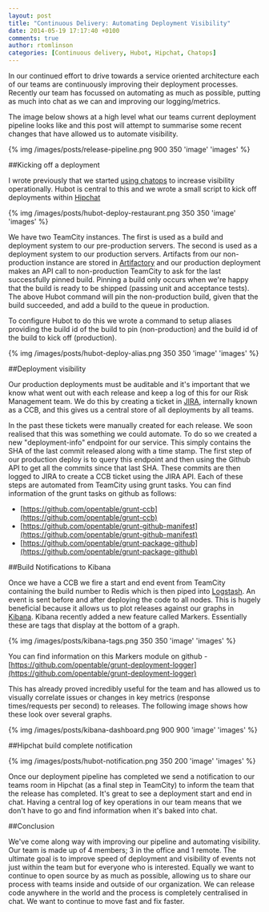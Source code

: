 ```yaml
---
layout: post
title: "Continuous Delivery: Automating Deployment Visibility"
date: 2014-05-19 17:17:40 +0100
comments: true
author: rtomlinson
categories: [Continuous delivery, Hubot, Hipchat, Chatops]
---
```


In our continued effort to drive towards a service oriented architecture each of our teams are continuously improving their deployment processes. Recently our team has focussed on automating as much as possible, putting as much into chat as we can and improving our logging/metrics.

The image below shows at a high level what our teams current deployment pipeline looks like and this post will attempt to summarise some recent changes that have allowed us to automate visibility.

{% img /images/posts/release-pipeline.png 900 350 'image' 'images' %}


##Kicking off a deployment

I wrote previously that we started [using chatops](http://tech.opentable.co.uk/blog/2013/11/22/beginning-a-journey-to-chatops-with-hubot/) to increase visibility operationally. Hubot is central to this and we wrote a small script to kick off deployments within [Hipchat](https://www.hipchat.com/)

{% img /images/posts/hubot-deploy-restaurant.png 350 350 'image' 'images' %}

We have two TeamCity instances. The first is used as a build and deployment system to our pre-production servers. The second is used as a deployment system to our production servers. Artifacts from our non-production instance are stored in [Artifactory](http://www.jfrog.com/home/v_artifactory_opensource_overview) and our production deployment makes an API call to non-production TeamCity to ask for the last successfully pinned build. Pinning a build only occurs when we're happy that the build is ready to be shipped (passing unit and acceptance tests). The above Hubot command will pin the non-production build, given that the build succeeded, and add a build to the queue in production. 

To configure Hubot to do this we wrote a command to setup aliases providing the build id of the build to pin (non-production) and the build id of the build to kick off (production).

{% img /images/posts/hubot-deploy-alias.png 350 350 'image' 'images' %}

##Deployment visibility

Our production deployments must be auditable and it's important that we know what went out with each release and keep a log of this for our Risk Management team. We do this by creating a ticket in [JIRA](https://www.atlassian.com/software/jira), internally known as a CCB, and this gives us a central store of all deployments by all teams. 

In the past these tickets were manually created for each release. We soon realised that this was something we could automate. To do so we created a new "deployment-info" endpoint for our service. This simply contains the SHA of the last commit released along with a time stamp. The first step of our production deploy is to query this endpoint and then using the Github API to get all the commits since that last SHA. These commits are then logged to JIRA to create a CCB ticket using the JIRA API. Each of these steps are automated from TeamCity using grunt tasks. You can find information of the grunt tasks on github as follows:

- [https://github.com/opentable/grunt-ccb](https://github.com/opentable/grunt-ccb)
- [https://github.com/opentable/grunt-github-manifest](https://github.com/opentable/grunt-github-manifest)
- [https://github.com/opentable/grunt-package-github](https://github.com/opentable/grunt-package-github)

##Build Notifications to Kibana

Once we have a CCB we fire a start and end event from TeamCity containing the build number to Redis which is then piped into [Logstash](http://logstash.net/). An event is sent before and after deploying the code to all nodes. This is hugely beneficial because it allows us to plot releases against our graphs in [Kibana](http://www.elasticsearch.org/overview/kibana/). Kibana recently added a new feature called Markers. Essentially these are tags that display at the bottom of a graph.

{% img /images/posts/kibana-tags.png 350 350 'image' 'images' %}

You can find information on this Markers module on github - [https://github.com/opentable/grunt-deployment-logger](https://github.com/opentable/grunt-deployment-logger)

This has already proved incredibly useful for the team and has allowed us to visually correlate issues or changes in key metrics (response times/requests per second) to releases. The following image shows how these look over several graphs.

{% img /images/posts/kibana-dashboard.png 900 900 'image' 'images' %}

##Hipchat build complete notification

{% img /images/posts/hubot-notification.png 350 200 'image' 'images' %}

Once our deployment pipeline has completed we send a notification to our teams room in Hipchat (as a final step in TeamCity) to inform the team that the release has completed. It's great to see a deployment start and end in chat. Having a central log of key operations in our team means that we don't have to go and find information when it's baked into chat.


##Conclusion

We've come along way with improving our pipeline and automating visibility. Our team is made up of 4 members; 3 in the office and 1 remote. The ultimate goal is to improve speed of deployment and visibility of events not just within the team but for everyone who is interested. Equally we want to continue to open source by as much as possible, allowing us to share our process with teams inside and outside of our organization. We can release code anywhere in the world and the process is completely centralised in chat. We want to continue to move fast and fix faster.
